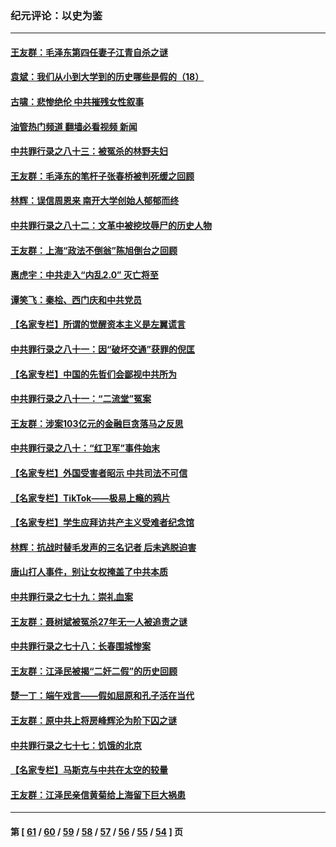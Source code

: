 ### 纪元评论：以史为鉴
---
#### [王友群：毛泽东第四任妻子江青自杀之谜](../../pages/nsc1028/n13791949.md?08010330) 
#### [袁斌：我们从小到大学到的历史哪些是假的（18）](../../pages/nsc1028/n13792132.md?08010330) 
#### [古啸：悲惨绝伦 中共摧残女性叙事](../../pages/nsc1028/n13791297.md?08010330) 
#### [油管热门频道 翻墙必看视频 新闻](ok?08010330)
#### [中共罪行录之八十三：被冤杀的林野夫妇](../../pages/nsc1028/n13789020.md?08010330) 
#### [王友群：毛泽东的笔杆子张春桥被判死缓之回顾](../../pages/nsc1028/n13787500.md?08010330) 
#### [林辉：误信周恩来 南开大学创始人郁郁而终](../../pages/nsc1028/n13786021.md?08010330) 
#### [中共罪行录之八十二：文革中被挖坟辱尸的历史人物](../../pages/nsc1028/n13785139.md?08010330) 
#### [王友群：上海“政法不倒翁”陈旭倒台之回顾](../../pages/nsc1028/n13778787.md?08010330) 
#### [惠虎宇：中共走入“内乱2.0” 灭亡将至](../../pages/nsc1028/n13778194.md?08010330) 
#### [谭笑飞：秦桧、西门庆和中共党员](../../pages/nsc1028/n13778191.md?08010330) 
#### [【名家专栏】所谓的觉醒资本主义是左翼谎言](../../pages/nsc1028/n13777457.md?08010330) 
#### [中共罪行录之八十一：因“破坏交通”获罪的倪匡](../../pages/nsc1028/n13777594.md?08010330) 
#### [【名家专栏】中国的先哲们会鄙视中共所为](../../pages/nsc1028/n13772913.md?08010330) 
#### [中共罪行录之八十一：“二流堂”冤案](../../pages/nsc1028/n13772788.md?08010330) 
#### [王友群：涉案103亿元的金融巨贪落马之反思](../../pages/nsc1028/n13772297.md?08010330) 
#### [中共罪行录之八十：“红卫军”事件始末](../../pages/nsc1028/n13769101.md?08010330) 
#### [【名家专栏】外国受害者昭示 中共司法不可信](../../pages/nsc1028/n13767326.md?08010330) 
#### [【名家专栏】TikTok——极易上瘾的鸦片](../../pages/nsc1028/n13766769.md?08010330) 
#### [【名家专栏】学生应拜访共产主义受难者纪念馆](../../pages/nsc1028/n13762812.md?08010330) 
#### [林辉：抗战时替毛发声的三名记者 后未逃脱迫害](../../pages/nsc1028/n13761727.md?08010330) 
#### [唐山打人事件，别让女权掩盖了中共本质](../../pages/nsc1028/n13757588.md?08010330) 
#### [中共罪行录之七十九：崇礼血案](../../pages/nsc1028/n13757521.md?08010330) 
#### [王友群：聂树斌被冤杀27年无一人被追责之谜](../../pages/nsc1028/n13757410.md?08010330) 
#### [中共罪行录之七十八：长春围城惨案](../../pages/nsc1028/n13753340.md?08010330) 
#### [王友群：江泽民被揭“二奸二假”的历史回顾](../../pages/nsc1028/n13752541.md?08010330) 
#### [楚一丁：端午戏言——假如屈原和孔子活在当代](../../pages/nsc1028/n13751814.md?08010330) 
#### [王友群：原中共上将房峰辉沦为阶下囚之谜](../../pages/nsc1028/n13746271.md?08010330) 
#### [中共罪行录之七十七：饥饿的北京](../../pages/nsc1028/n13742533.md?08010330) 
#### [【名家专栏】马斯克与中共在太空的较量](../../pages/nsc1028/n13741595.md?08010330) 
#### [王友群：江泽民亲信黄菊给上海留下巨大祸患](../../pages/nsc1028/n13738097.md?08010330) 

---
#### 第 [ [61](./61.md?08010330) / [60](./60.md?08010330) / [59](./59.md?08010330) / [58](./58.md?08010330) / [57](./57.md?08010330) / [56](./56.md?08010330) / [55](./55.md?08010330) / [54](./54.md?08010330) ] 页
